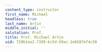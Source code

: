 ```yaml
---
content_type: instructor
first_name: Michael
headless: true
last_name: Artin
middle_initial: ''
salutation: Prof.
title: Prof. Michael Artin
uid: 720b1aa2-7199-bc5d-59ac-1e6587ef4c50
---
```

